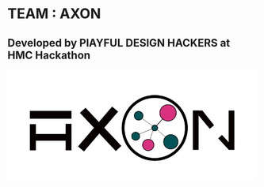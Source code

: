 # TEAM : AXON 

## Developed by PlAYFUL DESIGN HACKERS at HMC Hackathon 

![Logo](logo.jpeg)







